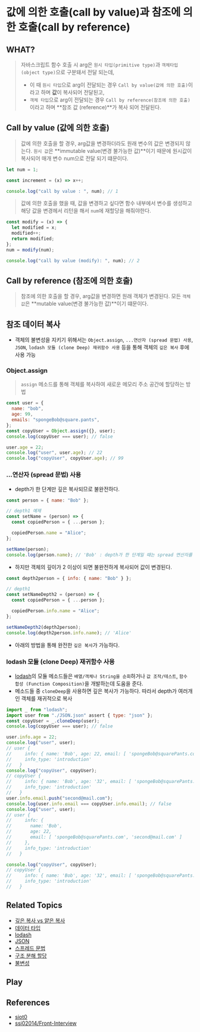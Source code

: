 # 값에 의한 호출(call by value)과 참조에 의한 호출(call by reference)

## WHAT?

> 자바스크립트 함수 호출 시 arg은 `원시 타입(primitive type)`과 `객체타입(object type)`으로 구분돼서 전달 되는데,
>
> - 이 때 `원시 타입`으로 arg이 전달되는 경우 `Call by value(값에 의한 호출)`이라고 하며 **값**이 복사되어 전달된고,
> - `객체 타입`으로 arg이 전달되는 경우 `Call by reference(참조에 의한 호출)`이라고 하며 **참조 값 (reference)**가 복사 되어 전달된다.

## Call by value (값에 의한 호출)

> 값에 의한 호출을 할 경우, arg값을 변경하더라도 원래 변수의 값은 변경되지 않는다.
> `원시 값`은 **immutable value(변경 불가능한 값)**이기 때문에 원시값이 복사되어 매개 변수 num으로 전달 되기 떄문이다.

```js
let num = 1;

const increment = (x) => x++;

console.log("call by value : ", num); // 1
```

> 값에 의한 호출을 했을 때, 값을 변경하고 싶다면 함수 내부에서 변수를 생성하고 해당 값을 변경헤서 리턴을 해서 `num`에 재할당을 해줘야한다.

```js
const modify = (x) => {
  let modified = x;
  modified++;
  return modified;
};
num = modify(num);

console.log("call by value (modify): ", num); // 2
```

## Call by reference (참조에 의한 호출)

> 참조에 의한 호출을 할 경우, arg값을 변경하면 원래 객체가 변경된다.
> 모든 `객체 값`은 **mutable value(변경 불가능한 값)**이기 떄문이다.

## 참조 데이터 복사

- 객체의 불변성을 지키기 위해서는 `Object.assign`, `...연산자 (spread 문법) 사용`, `JSON`, `lodash 모듈 (clone Deep) 재귀함수 사용` 등을 통해 객체의 `깊은 복사` 후에 사용 가능

### Object.assign

> `assign` 메소드를 통해 객체를 복사하여 새로운 메모리 주소 공간에 할당하는 방법

```js
const user = {
  name: "bob",
  age: 99,
  emails: "spongeBob@square.pants",
};
const copyUser = Object.assign({}, user);
console.log(copyUser === user); // false

user.age = 22;
console.log("user", user.age); // 22
console.log("copyUser", copyUser.age); // 99
```

### ...연산자 (spread 문법) 사용

- depth가 한 단계만 깊은 복사되므로 불완전하다.

```js
const person = { name: "Bob" };

// depth1 예제
const setName = (person) => {
  const copiedPerson = { ...person };

  copiedPerson.name = "Alice";
};

setName(person);
console.log(person.name); // 'Bob' : depth가 한 단계일 때는 spread 연산자를 사용해서 깊은 복사를 통해 불변성 지킴
```

- 하지만 객체의 깊이가 2 이상이 되면 불완전하게 복사되어 값이 변경된다.

```js
const depth2person = { info: { name: "Bob" } };

// depth1
const setNameDepth2 = (person) => {
  const copiedPerson = { ...person };

  copiedPerson.info.name = "Alice";
};

setNameDepth2(depth2person);
console.log(depth2person.info.name); // 'Alice'
```

- 아래의 방법을 통해 완전한 `깊은 복사`가 가능하다.

### lodash 모듈 (clone Deep) 재귀함수 사용

- [lodash]()의 모듈 메소드들은 `배열/객체나 String을 순회`하거나 `값 조작/테스트`, `함수 합성 (Function Composition)`을 개발하는데 도움을 준다.
- 메소드들 중 `cloneDeep`을 사용하면 깊은 복사가 가능하다. 따라서 depth가 여러개인 객체를 재귀적으로 복사

```js
import _ from "lodash";
import user from "./JSON.json" assert { type: "json" };
const copyUser = _.cloneDeep(user);
console.log(copyUser === user); // false

user.info.age = 22;
console.log("user", user);
// user {
//     info: { name: 'Bob', age: 22, email: [ 'spongeBob@squarePants.com' ] },
//     info_type: 'introduction'
//   }
console.log("copyUser", copyUser);
// copyUser {
//     info: { name: 'Bob', age: '32', email: [ 'spongeBob@squarePants.com' ] },
//     info_type: 'introduction'
//   }
user.info.email.push("second@mail.com");
console.log(user.info.email === copyUser.info.email); // false
console.log("user", user);
// user {
//     info: {
//       name: 'Bob',
//       age: 22,
//       email: [ 'spongeBob@squarePants.com', 'second@mail.com' ]
//     },
//     info_type: 'introduction'
//   }

console.log("copyUser", copyUser);
// copyUser {
//     info: { name: 'Bob', age: '32', email: [ 'spongeBob@squarePants.com' ] },
//     info_type: 'introduction'
//   }
```

## Related Topics

- [깊은 복사 vs 얕은 복사]()
- [데이터 타입]()
- [lodash]()
- [JSON]()
- [스프레드 문법]()
- [구조 분해 할당]()
- [불변성]()

## Play

## References

- [siot0](https://siot0.tistory.com/48)
- [ssi02014/Front-Interview](https://github.com/ssi02014/Front-Interview/blob/master/documents/JavaScript/callbyvalue-reference.md)
